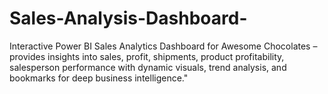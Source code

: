# Sales-Analysis-Dashboard-
Interactive Power BI Sales Analytics Dashboard for Awesome Chocolates – provides insights into sales, profit, shipments, product profitability, salesperson performance with dynamic visuals, trend analysis, and bookmarks for deep business intelligence."
